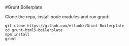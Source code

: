 #Grunt Boilerplate

Clone the repo, install node modules and run grunt:
```
git clone https://github.com/ellankz/Grunt-Boilerplate
cd grunt-html5-boilerplate
npm install
grunt
```

